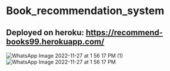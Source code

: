 # Book_recommendation_system
## Deployed on heroku: https://recommend-books99.herokuapp.com/

![WhatsApp Image 2022-11-27 at 1 56 17 PM (1)](https://user-images.githubusercontent.com/60965420/204125855-5af34c19-1912-4239-b393-8c2b7b5e6528.jpeg)
![WhatsApp Image 2022-11-27 at 1 56 17 PM](https://user-images.githubusercontent.com/60965420/204125857-c58fd8fa-2b06-47a9-bacb-91089d20f146.jpeg)
